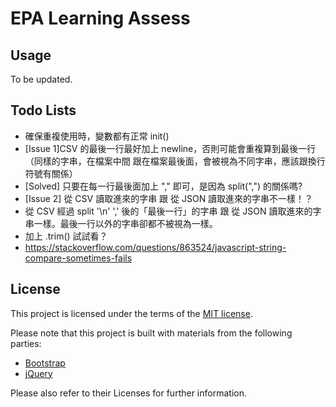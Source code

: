 # EPA Learning Assess


## Usage

To be updated.


## Todo Lists
- 確保重複使用時，變數都有正常 init()
- [Issue 1]CSV 的最後一行最好加上 newline，否則可能會重複算到最後一行（同樣的字串，在檔案中間 跟在檔案最後面，會被視為不同字串，應該跟換行符號有關係）
 - [Solved] 只要在每一行最後面加上 "," 即可，是因為 split(",") 的關係嗎?
- [Issue 2] 從 CSV 讀取進來的字串 跟 從 JSON 讀取進來的字串不一樣！？
 - 從 CSV 經過 split '\n' ',' 後的「最後一行」的字串 跟 從 JSON 讀取進來的字串一樣。最後一行以外的字串卻都不被視為一樣。
 - 加上 .trim() 試試看？
 - https://stackoverflow.com/questions/863524/javascript-string-compare-sometimes-fails

## License

This project is licensed under the terms of the [MIT license](http://opensource.org/licenses/MIT).

Please note that this project is built with materials from the following parties:

- [Bootstrap](http://getbootstrap.com/)
- [jQuery](https://jquery.com/)

Please also refer to their Licenses for further information.


